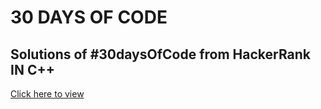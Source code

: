 # 30 DAYS OF CODE
## Solutions of #30daysOfCode from HackerRank IN C++

[Click here to view](https://www.hackerrank.com/domains/tutorials/30-days-of-code)

